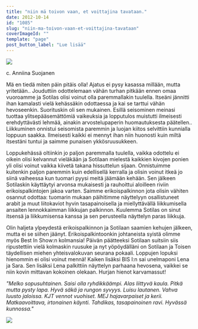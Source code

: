 ```yaml
---
title: "niin mä toivon vaan, et voittajina tavataan."
date: 2012-10-14
id: "1085"
slug: "niin-ma-toivon-vaan-et-voittajina-tavataan"
coverImageId: ""
template: "page"
post_button_label: "Lue lisää"
---
```


[![](/images/IMG_2113.jpg)](http://3.bp.blogspot.com/-Kt747UR2AGI/UHsOzNoXxpI/AAAAAAAABqA/9B8Gmlrf9W4/s1600/IMG_2113.jpg)

c. Anniina Suojanen

Mä en tiedä miten päin pitäis olla! Ajatus ei pysy kasassa millään, mutta yritetään.. Jouduttiin odottelemaan vähän turhan pitkään ennen omaa vuoroamme ja Sotilas olisi voinut olla paremmallakin tuulella. Itseäni jännitti ihan kamalasti vielä kehässäkin odottaessa ja kai se tarttui vähän hevoseenkin. Suorituskin oli sen mukainen. Esillä seisominen meinasi tuottaa ylitsepääsemättömiä vaikeuksia ja lopputulos muistutti ilmeisesti erehdyttävästi lehmää, ainakin arvostelupaperin huomautuksesta päätellen.. Liikkuminen onnistui seisomista paremmin ja luojan kiitos selvittiin kunnialla loppuun saakka. Ilmeisesti kaikki ei mennyt ihan niin huonosti kuin miltä itsestäni tuntui ja saimme punaisen ykkösruusukkeen.

Loppukehässä oltiinkin jo paljon paremmalla tuulella, vaikka odottelu ei oikein olisi kelvannut vieläkään ja Sotilaan mielestä kaikkien kivojen ponien yli olisi voinut vaikka kiivetä takana hissuttelun sijaan. Onnistuimme kuitenkin paljon paremmin kuin edellisellä kerralla ja olisin voinut itkeä jo siinä vaiheessa kun tuomari pyysi meitä jäämään kehään. Sen jälkeen Sotilaskin käyttäytyi arvonsa mukaisesti ja rauhoittui aloilleen riviin erikoispalkintojen jakoa varten. Saimme erikoispalkinnon jota olisin vähiten osannut odottaa: tuomarin mukaan päihitimme näyttelyyn osallistuneet arabit ja muut liitokaviot hyvin tasapainoisella ja miellyttävällä liikkumisella ansaiten lennokkaimman liikkujan palkinnon. Kuulemma Sotilas on sinut itsensä ja liikkumisensa kanssa ja sen perusteella näyttelyn paras liikkuja.

Olin haljeta ylpeydestä erikoispalkinnon ja Sotilaan saamien kehujen jälkeen, mutta ei se siihen jäänyt. Erikoispalkintoonkin johtaneista syistä olimme myös Best In Show:n kolmansia! Päivän päätteeksi Sotilaan suitsiin siis ripustettiin vielä kolmaskin ruusuke ja nyt yöpöydälläni on Sotilaan ja Toisen täydellisen miehen yhteisvalokuvan seurana pokaali. Loppujen lopuksi hienommin ei olisi voinut mennä! Kaiken lisäksi BIS I:n sai unelmaponi Lena ja Sara. Sen lisäksi Lena palkittiin näyttelyn parhaana hevosena, vaikkei se niin kovin mittavan kokoinen olekaan. Hurjan hienot karvamassut!

_"Melko sopusuhtainen. Saisi olla ryhdikkäämpi. Alas liittyvä kaula. Pitkä mutta pysty lapa. Hyvä säkä ja rungon syvyys. Luisu lautanen. Vahva luusto jaloissa. KJT vennot vuohiset. MEJ hajavarpaiset ja kerii. Matkaavoittava, irtonainen käynti. Tahdikas, tasapainoinen ravi. Hyvässä kunnossa."_

[![](/images/ak.jpg)](http://1.bp.blogspot.com/-m99f-Gro23A/UHsdeDNQr8I/AAAAAAAABrA/FXMeN1vJ3Fk/s1600/ak.jpg)
